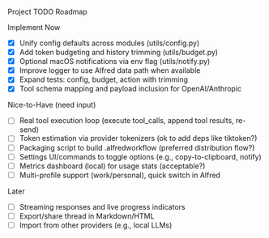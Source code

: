 Project TODO Roadmap

Implement Now
- [x] Unify config defaults across modules (utils/config.py)
- [x] Add token budgeting and history trimming (utils/budget.py)
- [x] Optional macOS notifications via env flag (utils/notify.py)
- [x] Improve logger to use Alfred data path when available
- [x] Expand tests: config, budget, action with trimming
- [x] Tool schema mapping and payload inclusion for OpenAI/Anthropic

Nice-to-Have (need input)
- [ ] Real tool execution loop (execute tool_calls, append tool results, re-send)
- [ ] Token estimation via provider tokenizers (ok to add deps like tiktoken?)
- [ ] Packaging script to build .alfredworkflow (preferred distribution flow?)
- [ ] Settings UI/commands to toggle options (e.g., copy-to-clipboard, notify)
- [ ] Metrics dashboard (local) for usage stats (acceptable?)
- [ ] Multi-profile support (work/personal), quick switch in Alfred

Later
- [ ] Streaming responses and live progress indicators
- [ ] Export/share thread in Markdown/HTML
- [ ] Import from other providers (e.g., local LLMs)
